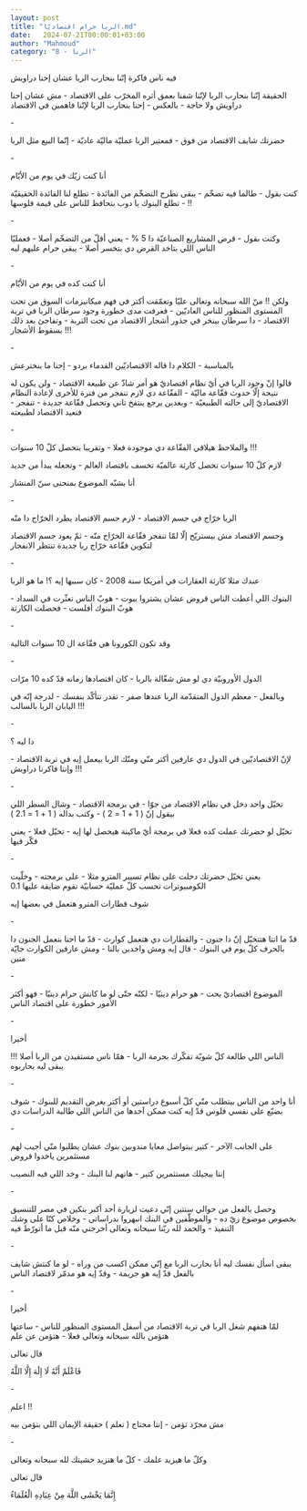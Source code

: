 ```yaml
---
layout: post
title: "الربا حرام اقتصاديّا.md"
date:   2024-07-21T00:00:01+03:00
author: "Mahmoud"
category: "8 - الربا"
---
```

فيه ناس فاكرة إنّنا بنحارب الربا عشان إحنا دراويش

الحقيقة إنّنا بنحارب الربا لإنّنا شفنا بعمق أثره المخرّب
على الاقتصاد - مش عشان إحنا دراويش ولا حاجة - بالعكس - إحنا بنحارب الربا
لإنّنا فاهمين في الاقتصاد

\-

حضرتك شايف الاقتصاد من فوق - فمعتبر الربا عمليّة ماليّة
عاديّة - إنّما البيع مثل الربا

\-

أنا كنت زيّك في يوم من الأيّام

كنت بقول - طالما فيه تضخّم - يبقى نطرح التضخّم من
الفائدة - تطلع لنا الفائدة الحقيقيّة - تطلع البنوك يا دوب بتحافظ للناس
على قيمة فلوسها !!

\-

وكنت بقول - قرض المشاريع الصناعيّة دا 5 % - يعني أقلّ من
التضخّم أصلا - فعمليّا الناس اللي بتاخد القرض دي بتخسر أصلا - يبقى حرام
عليهم ليه

\-

أنا كنت كده في يوم من الأيّام

ولكن !! منّ الله سبحانه وتعالى عليّا وتعمّقت أكتر في فهم
ميكانيزمات السوق من تحت المستوى المنظور للناس العاديّين - فعرفت مدى خطورة
وجود سرطان الربا في تربة الاقتصاد - دا سرطان بينخر في جذور أشجار
الاقتصاد من تحت التربة - وتفاجئ بعد ذلك بسقوط الأشجار !!!

\-

بالمناسبة - الكلام دا قاله الاقتصاديّين القدماء بردو -
إحنا ما بنخترعش

قالوا إنّ وجود الربا في أيّ نظام اقتصاديّ هو أمر شاذّ عن
طبيعة الاقتصاد - ولن يكون له نتيجة إلّا حدوث فقّاعة ماليّة -
الفقّاعة دي لازم تنفجر من فترة للأخرى لإعادة النظام
الاقتصاديّ إلى حالته الطبيعيّة - وبعدين يرجع ينتفخ تاني وتحصل فقّاعة
جديدة - تنفجر - فتعيد الاقتصاد لطبيعته

\-

والملاحظ هيلاقي الفقّاعة دي موجودة فعلا - وتقريبا بتحصل
كلّ 10 سنوات !!!

لازم كلّ 10 سنوات تحصل كارثة عالميّة تخسف باقتصاد العالم -
وتجعله يبدأ من جديد

أنا بشبّه الموضوع بمنحنى سنّ المنشار

\-

الربا خرّاج في جسم الاقتصاد - لازم جسم الاقتصاد يطرد
الخرّاج دا منّه

وجسم الاقتصاد مش بيستريّح إلّا لمّا تنفجر فقّاعة الخرّاج
منّه - ثمّ يعود جسم الاقتصاد لتكوين فقّاعة خرّاج ربا جديدة تنتظر
الانفجار

\-

عندك مثلا كارثة العقارات في أمريكا سنة 2008 - كان سببها
إيه ؟! ما هو الربا

البنوك اللي أعطت الناس قروض عشان يشتروا بيوت - هوبّ الناس
تعثّرت في السداد - هوبّ البنوك أفلست - فحصلت الكارثة

\-

وقد تكون الكورونا هي فقّاعة ال 10 سنوات التالية

\-

الدول الأوروبيّة دي لو مش شغّالة بالربا - كان اقتصادها
زمانه قدّ كده 10 مرّات

وبالفعل - معظم الدول المتقدّمة الربا عندها صفر - تقدر
تتأكّد بنفسك - لدرجة إنّه في اليابان الربا بالسالب !!!

\-

دا ليه ؟

لإنّ الاقتصاديّين في الدول دي عارفين أكتر منّي ومنّك الربا
بيعمل إيه في تربة الاقتصاد - وإنتا فاكرنا دراويش !!!

\-

تخيّل واحد دخل في نظام الاقتصاد من جوّا - في برمجة
الاقتصاد - وشال السطر اللي بيقول إنّ ( 1 + 1 = 2 ) - وكتب بداله ( 1 + 1 =
2.1 )

تخيّل لو حضرتك عملت كده فعلا في برمجة أيّ ماكينة هيحصل لها
إيه - تخيّل فعلا - يعني فكّر فيها

\-

يعني تخيّل حضرتك دخلت على نظام تسيير المترو مثلا - على
برمجته - وخلّيت الكومبيوترات تحسب كلّ عمليّة حسابيّة تقوم ضايفة عليها
0.1

شوف قطارات المترو هتعمل في بعضها إيه

\-

قدّ ما انتا هتتخيّل إنّ دا جنون - والقطارات دي هتعمل
كوارث - قدّ ما احنا بنعمل الجنون دا بالحرف كلّ يوم في البنوك - قال إيه ومش
واخدين بالنا - ومش عارفين الكوارث جايّة منين

\-

الموضوع اقتصاديّ بحت - هو حرام دينيّا - لكنّه حتّى لو ما
كانش حرام دينيّا - فهو أكثر الأمور خطورة على اقتصاد الناس

\-

أخيرا

الناس اللي طالعة كلّ شويّة تفكّرك بحرمة الربا - همّا ناس
مستفيدن من الربا أصلا !!! يبقى ليه يحاربوه

\-

أنا واحد من الناس بيتطلب منّي كلّ أسبوع دراستين أو أكتر
بغرض التقديم للبنوك - شوف بضيّع على نفسي فلوس قدّ إيه كنت ممكن آخدها من
الناس اللي طالبة الدراسات دي

\-

على الجانب الآخر - كتير بيتواصل معايا مندوبين بنوك عشان
يطلبوا منّي أجيب لهم مستثمرين ياخدوا قروض

إنتا بيجيلك مستثمرين كتير - هاتهم لنا البنك - وخد اللي
فيه النصيب

\-

وحصل بالفعل من حوالي سنتين إنّي دعيت لزيارة أحد أكبر
بنكين في مصر للتنسيق بخصوص موضوع زيّ ده - والموظّفين في البنك انبهروا
بدراساتي - وخلاص كنّا على وشك التنفيذ - والحمد لله ربّنا سبحانه وتعالى
أخرجني منّه قبل ما أتورّط فيه

\-

يبقى اسأل نفسك ليه أنا بحارب الربا مع إنّي ممكن اكسب من
وراه - لو ما كنتش شايف بالفعل قدّ إيه هو جريمة - وقدّ إيه هو مدمّر لاقتصاد
الناس

\-

أخيرا

لمّا هتفهم شغل الربا في تربة الاقتصاد من أسفل المستوى
المنظور للناس - ساعتها هتؤمن بالله سبحانه وتعالى فعلا - هتؤمن عن
علم

قال تعالى

فَاعْلَمْ أَنَّهُ لَا إِلَٰهَ إِلَّا اللَّهُ

\-

اعلم !!

مش مجرّد تؤمن - إنتا محتاج ( تعلم ) حقيقة الإيمان اللي
بتؤمن بيه

\-

وكلّ ما هيزيد علمك - كلّ ما هتزيد خشيتك لله سبحانه
وتعالى

قال تعالى

إِنَّمَا يَخْشَى اللَّهَ مِنْ عِبَادِهِ الْعُلَمَاءُ
